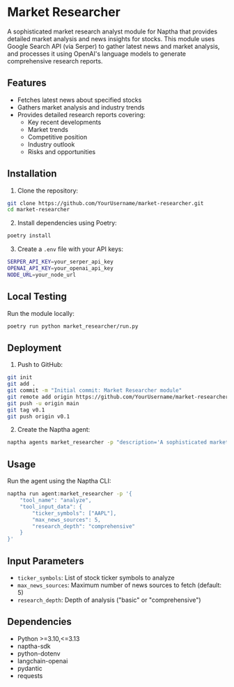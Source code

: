 # Market Researcher

A sophisticated market research analyst module for Naptha that provides detailed market analysis and news insights for stocks. This module uses Google Search API (via Serper) to gather latest news and market analysis, and processes it using OpenAI's language models to generate comprehensive research reports.

## Features

- Fetches latest news about specified stocks
- Gathers market analysis and industry trends
- Provides detailed research reports covering:
  - Key recent developments
  - Market trends
  - Competitive position
  - Industry outlook
  - Risks and opportunities

## Installation

1. Clone the repository:
```bash
git clone https://github.com/YourUsername/market-researcher.git
cd market-researcher
```

2. Install dependencies using Poetry:
```bash
poetry install
```

3. Create a `.env` file with your API keys:
```bash
SERPER_API_KEY=your_serper_api_key
OPENAI_API_KEY=your_openai_api_key
NODE_URL=your_node_url
```

## Local Testing

Run the module locally:
```bash
poetry run python market_researcher/run.py
```

## Deployment

1. Push to GitHub:
```bash
git init
git add .
git commit -m "Initial commit: Market Researcher module"
git remote add origin https://github.com/YourUsername/market-researcher.git
git push -u origin main
git tag v0.1
git push origin v0.1
```

2. Create the Naptha agent:
```bash
naptha agents market_researcher -p "description='A sophisticated market research analyst that provides detailed market analysis and news insights for stocks' parameters='{tool_name: str, tool_input_data: {ticker_symbols: List[str], max_news_sources: int, research_depth: str}}' module_url='https://github.com/thestriver/market_researcher/' module_version='v0.2'"
```

## Usage

Run the agent using the Naptha CLI:
```bash
naptha run agent:market_researcher -p '{
    "tool_name": "analyze",
    "tool_input_data": {
        "ticker_symbols": ["AAPL"],
        "max_news_sources": 5,
        "research_depth": "comprehensive"
    }
}'
```

## Input Parameters

- `ticker_symbols`: List of stock ticker symbols to analyze
- `max_news_sources`: Maximum number of news sources to fetch (default: 5)
- `research_depth`: Depth of analysis ("basic" or "comprehensive")

## Dependencies

- Python >=3.10,<=3.13
- naptha-sdk
- python-dotenv
- langchain-openai
- pydantic
- requests

```

